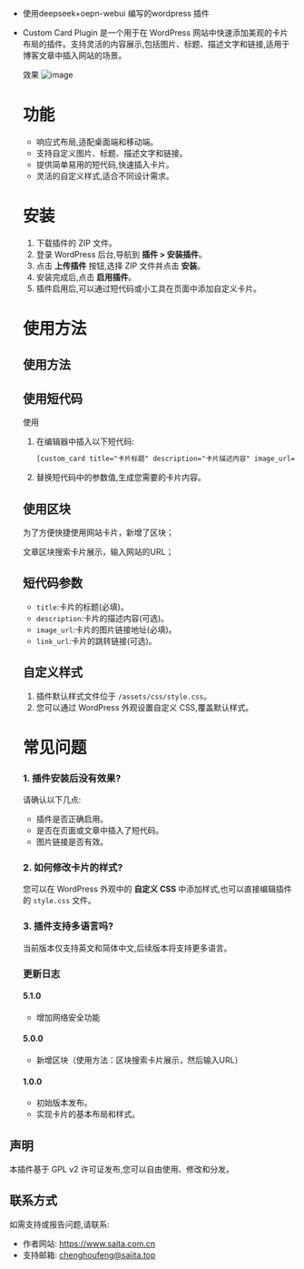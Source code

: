 - 使用deepseek+oepn-webui 编写的wordpress 插件
- Custom Card Plugin 是一个用于在 WordPress 网站中快速添加美观的卡片布局的插件。支持灵活的内容展示,包括图片、标题、描述文字和链接,适用于博客文章中插入网站的场景。

  效果
  ![image](https://github.com/user-attachments/assets/a33fdf3c-3998-42e3-a50a-a97a4c0167d0)

  

  # 功能 

  - 响应式布局,适配桌面端和移动端。
  - 支持自定义图片、标题、描述文字和链接。
  - 提供简单易用的短代码,快速插入卡片。
  - 灵活的自定义样式,适合不同设计需求。

  # 安装 

  1. 下载插件的 ZIP 文件。
  2. 登录 WordPress 后台,导航到 **插件 > 安装插件**。
  3. 点击 **上传插件** 按钮,选择 ZIP 文件并点击 **安装**。
  4. 安装完成后,点击 **启用插件**。
  5. 插件启用后,可以通过短代码或小工具在页面中添加自定义卡片。

  # 使用方法 
  ## 使用方法

  ##  使用短代码

  使用

  1. 在编辑器中插入以下短代码:

     ```html
     [custom_card title="卡片标题" description="卡片描述内容" image_url="https://example.com/image.jpg" link_url="https://example.com"]
     ```

  2. 替换短代码中的参数值,生成您需要的卡片内容。

  

  ## 使用区块

  为了方便快捷使用网站卡片，新增了区块；

  文章区块搜索卡片展示，输入网站的URL；

  ## 短代码参数

  - `title`:卡片的标题(必填)。
  - `description`:卡片的描述内容(可选)。
  - `image_url`:卡片的图片链接地址(必填)。
  - `link_url`:卡片的跳转链接(可选)。

  ## 自定义样式

  1. 插件默认样式文件位于 `/assets/css/style.css`。
  2. 您可以通过 WordPress 外观设置自定义 CSS,覆盖默认样式。

  # 常见问题 

  ### 1. 插件安装后没有效果?

  请确认以下几点:

  - 插件是否正确启用。
  - 是否在页面或文章中插入了短代码。
  - 图片链接是否有效。

  ### 2. 如何修改卡片的样式?

  您可以在 WordPress 外观中的 **自定义 CSS** 中添加样式,也可以直接编辑插件的 `style.css` 文件。

  ### 3. 插件支持多语言吗?

  当前版本仅支持英文和简体中文,后续版本将支持更多语言。

  ### 更新日志 

  #### 5.1.0

  - 增加网络安全功能
  #### 5.0.0

  - 新增区块（使用方法：区块搜索卡片展示，然后输入URL）

  #### 1.0.0

  - 初始版本发布。
  - 实现卡片的基本布局和样式。

## 声明 
本插件基于 GPL v2 许可证发布,您可以自由使用、修改和分发。

## 联系方式 
如需支持或报告问题,请联系:

  - 作者网站: https://www.saita.com.cn
  - 支持邮箱: chenghoufeng@saiita.top